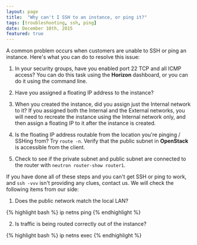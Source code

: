 ```yaml
---
layout: page
title:  "Why can't I SSH to an instance, or ping it?"
tags: [troubleshooting, ssh, ping]
date: December 10th, 2015
featured: true
---
```


A common problem occurs when customers are unable to SSH or ping an instance.  Here's what you can do to resolve this issue:

1. In your security groups, have you enabled port 22 TCP and all ICMP access?  You can do this task using the **Horizon** dashboard, or you can do it using the command line.

2. Have you assigned a floating IP address to the instance?

3. When you created the instance, did you assign just the Internal network to it?  If you assigned both the Internal and the External networks, you will need to recreate the instance using the Internal network only, and then assign a floating IP to it after the instance is created.

4. Is the floating IP address routable from the location you're pinging / SSHing from?  Try `route -n`.  Verify that the public subnet in **OpenStack** is accessible from the client.

5. Check to see if the private subnet and public subnet are connected to the router with `neutron router-show router1`.

If you have done all of these steps and you can't get SSH or ping to work, and `ssh -vvv` isn't providing any clues, contact us.  We will check the following items from our side:

1. Does the public network match the local LAN?

{% highlight bash %}
ip netns <public namespace id> ping <floating IP>
{% endhighlight %}

2. Is traffic is being routed correctly out of the instance?

{% highlight bash %}
ip netns exec <private namespace id>
{% endhighlight %}
